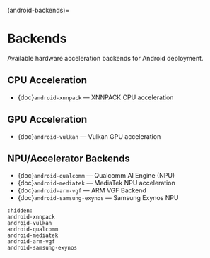 (android-backends)=
# Backends

Available hardware acceleration backends for Android deployment.

## CPU Acceleration

- {doc}`android-xnnpack` — XNNPACK CPU acceleration

## GPU Acceleration

- {doc}`android-vulkan` — Vulkan GPU acceleration

## NPU/Accelerator Backends

- {doc}`android-qualcomm` — Qualcomm AI Engine (NPU)
- {doc}`android-mediatek` — MediaTek NPU acceleration
- {doc}`android-arm-vgf` — ARM VGF Backend
- {doc}`android-samsung-exynos` — Samsung Exynos NPU

```{toctree}
:hidden:
android-xnnpack
android-vulkan
android-qualcomm
android-mediatek
android-arm-vgf
android-samsung-exynos

